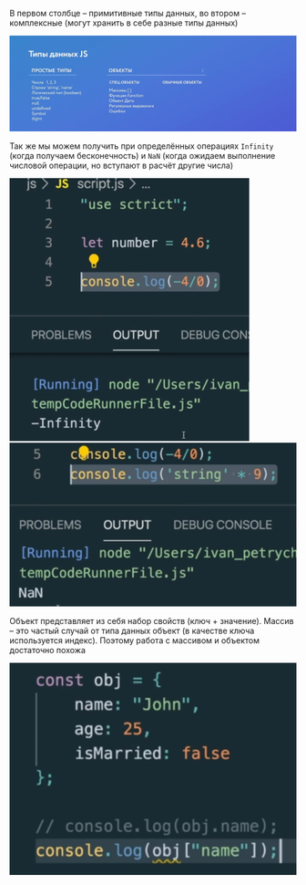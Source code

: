 
В первом столбце – примитивные типы данных, во втором – комплексные (могут хранить в себе разные типы данных)

![](_png/Pasted%20image%2020220908194502.png)

Так же мы можем получить при определённых операциях `Infinity` (когда получаем бесконечность) и `NaN` (когда ожидаем выполнение числовой операции, но вступают в расчёт другие числа)

![](_png/Pasted%20image%2020220908194507.png)![](_png/Pasted%20image%2020220908194510.png)

Объект представляет из себя набор свойств (ключ + значение). Массив – это частый случай от типа данных объект (в качестве ключа используется индекс). Поэтому работа с массивом и объектом достаточно похожа

![](_png/Pasted%20image%2020220908194516.png)
